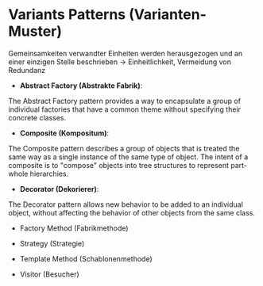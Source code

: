 # Variants Patterns (Varianten-Muster)

Gemeinsamkeiten verwandter Einheiten werden herausgezogen und an einer einzigen Stelle beschrieben &rarr; 
Einheitlichkeit, Vermeidung von Redundanz

* __Abstract Factory (Abstrakte Fabrik)__:

The Abstract Factory pattern provides a way to encapsulate a group of individual factories that have a common theme without specifying their concrete classes.

* __Composite (Kompositum)__:

The Composite pattern describes a group of objects that is treated the same way as a single instance of the same type of object. The intent of a composite is to "compose" objects into tree structures to represent part-whole hierarchies.

* __Decorator (Dekorierer)__:

The Decorator pattern allows new behavior to be added to an individual object, without affecting the behavior of other objects from the same class.

* Factory Method (Fabrikmethode)

* Strategy (Strategie)

* Template Method (Schablonenmethode)

* Visitor (Besucher)
